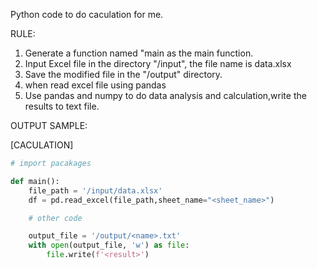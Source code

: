 Python code to do caculation for me.

RULE:

1. Generate a function named "main as the main function.
1. Input Excel file in the directory "/input", the file name is data.xlsx
1. Save the modified file in the "/output" directory.
1. when read excel file using pandas
1. Use pandas and numpy to do data analysis and calculation,write the results to text file.

OUTPUT SAMPLE:

[CACULATION]

```python
# import pacakages

def main():
    file_path = '/input/data.xlsx'
    df = pd.read_excel(file_path,sheet_name="<sheet_name>")

    # other code

    output_file = '/output/<name>.txt'
    with open(output_file, 'w') as file:
        file.write(f'<result>')

```
